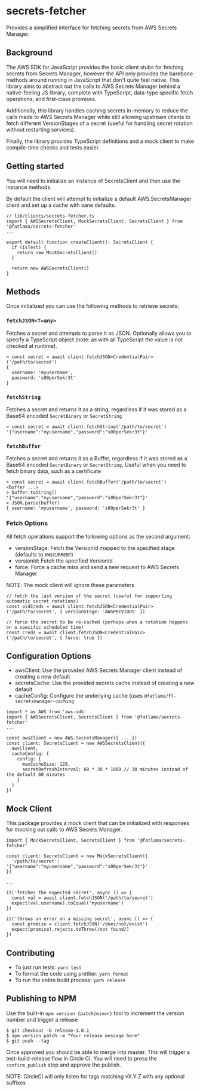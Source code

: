 # secrets-fetcher

Provides a simplified interface for fetching secrets from AWS Secrets Manager.

## Background

The AWS SDK for JavaScript provides the basic client stubs for fetching secrets from Secrets Manager, however the API
only provides the barebone methods around running in JavaScript that don't quite feel native. This library aims to
abstract out the calls to AWS Secrets Manager behind a native-feeling JS library, complete with TypeScript, data-type
specific fetch operations, and first-class promises.

Additionally, this library handles caching secrets in-memory to reduce the calls made to AWS Secrets Manager while
still allowing upstream clients to fetch different VersionStages of a secret (useful for handling secret rotation
without restarting services).

Finally, the library provides TypeScript definitions and a mock client to make compile-time checks and tests easier.

## Getting started

You will need to initialize an instance of SecretsClient and then use the instance methods.

By default the client will attempt to initialize a default AWS.SecretsManager client and set up a cache with sane
defaults.

```
// lib/clients/secrets-fetcher.ts
import { AWSSecretsClient, MockSecretsClient, SecretsClient } from '@fatlama/secrets-fetcher'
...

export default function createClient(): SecretsClient {
  if (isTest) {
    return new MockSecretsClient()
  }

  return new AWSSecretsClient()
}
```

## Methods

Once initialized you can use the following methods to retrieve secrets:

### `fetchJSON<T=any>`

Fetches a secret and attempts to parse it as JSON. Optionally allows you to specify a TypeScript object (note: as with
all TypeScript the value is not checked at runtime).

```
> const secret = await client.fetchJSON<CredentialPair>('/path/to/secret')
{
  username: 'myusername',
  password: 's00perSekr3t'
}
```

### `fetchString`

Fetches a secret and returns it as a string, regardless if it was stored as a Base64 encoded `SecretBinary` or
`SecretString`

```
> const secret = await client.fetchString('/path/to/secret')
'{"username":"myusername","password":"s00perSekr3t"}'
```

### `fetchBuffer`

Fetches a secret and returns it as a Buffer, regardless if it was stored as a Base64 encoded `SecretBinary` or
`SecretString`. Useful when you need to fetch binary data, such as a certificate

```
> const secret = await client.fetchBuffer('/path/to/secret')
<Buffer ...>
> buffer.toString()
'{"username":"myusername","password":"s00perSekr3t"}'
> JSON.parse(buffer)
{ username: 'myusername', password: 's00perSekr3t' }
```

### Fetch Options

All fetch operations support the following options as the second argument:

* versionStage: Fetch the VersionId mapped to the specified stage (defaults to `AWSCURRENT`)
* versionId: Fetch the specified VersionId
* force: Force a cache miss and send a new request to AWS Secrets Manager

NOTE: The mock client will ignore these parameters

```
// fetch the last version of the secret (useful for supporting automatic secret rotations)
const oldCreds = await client.fetchJSON<CredentialPair>('/path/to/secret', { versionStage: 'AWSPREVIOUS' })

// force the secret to be re-cached (perhaps when a rotation happens on a specific scheduled time)
const creds = await client.fetchJSON<CredentialPair>('/path/to/secret', { force: true })
```

## Configuration Options

* awsClient: Use the provided AWS Secrets Manager client instead of creating a new default
* secretsCache: Use the provided secrets cache instead of creating a new default
* cacheConfig: Configure the underlying cache (uses `@fatlama/fl-secretsmanager-caching`

```
import * as AWS from 'aws-sdk'
import { AWSSecretsClient, SecretsClient } from '@fatlama/secrets-fetcher'
...

const awsClient = new AWS.SecretsManager({ ... })
const client: SecretsClient = new AWSSecretsClient({
  awsClient,
  cacheConfig: {
    config: {
      maxCacheSize: 128,
      secretRefreshInterval: 60 * 30 * 1000 // 30 minutes instead of the default 60 minutes
    }
  }
})
```

## Mock Client

This package provides a mock client that can be initialized with responses for mocking out calls to AWS Secrets Manager.

```
import { MockSecretsClient, SecretsClient } from '@fatlama/secrets-fetcher'

const client: SecretsClient = new MockSecretsClient({
  '/path/to/secret': '{"username":"myusername","password":"s00perSekr3t"}'
})

...

it('fetches the expected secret', async () => {
  const val = await client.fetchJSON('/path/to/secret')
  expect(val.username).toEqual('myusername')
})

it('throws an error on a missing secret', async () => {
  const promise = client.fetchJSON('/does/not/exist')
  expect(promise).rejects.toThrow(/not found/)
})
```

## Contributing

* To just run tests: `yarn test`
* To format the code using prettier: `yarn format`
* To run the entire build process: `yarn release`

## Publishing to NPM

Use the built-in `npm version {patch|minor}` tool to increment the version number and trigger a release

```
$ git checkout -b release-1.0.1
$ npm version patch -m "Your release message here"
$ git push --tag
```

Once approved you should be able to merge into master. This will trigger a test-build-release flow in Circle CI. You
will need to press the `confirm_publish` step and approve the publish.

NOTE: CircleCI will only listen for tags matching vX.Y.Z with any optional suffixes
